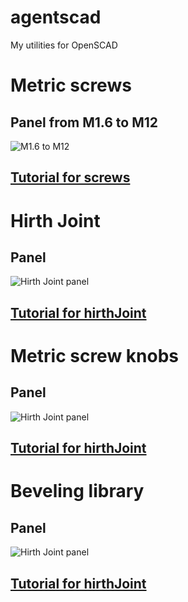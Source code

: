 # agentscad
My utilities for OpenSCAD

# Metric screws

## Panel from M1.6 to M12

![M1.6 to M12](https://github.com/GillesBouissac/agentscad/blob/master/img/panel-mx-screw.png)

## [Tutorial for screws](https://github.com/GillesBouissac/agentscad/wiki/Screws)

# Hirth Joint

## Panel

![Hirth Joint panel](https://github.com/GillesBouissac/agentscad/blob/master/img/panel-hirth-joint.png)

## [Tutorial for hirthJoint](https://github.com/GillesBouissac/agentscad/wiki/Hirth-Joint)

# Metric screw knobs

## Panel

![Hirth Joint panel](https://github.com/GillesBouissac/agentscad/blob/master/img/panel-mx-knob.png)

## [Tutorial for hirthJoint](https://github.com/GillesBouissac/agentscad/wiki/Screw-Knobs)

# Beveling library

## Panel

![Hirth Joint panel](https://github.com/GillesBouissac/agentscad/blob/master/img/panel-bevel.png)

## [Tutorial for hirthJoint](https://github.com/GillesBouissac/agentscad/wiki/Cut-and-Bevel)

